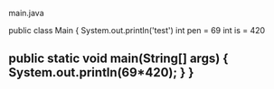 main.java

public class Main {
  System.out.println('test')
  int pen = 69
  int is = 420
  
  public static void main(String[] args) {
  System.out.println(69*420);
  }
}
----------
